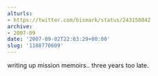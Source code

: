 ```yaml
---
alturls:
- https://twitter.com/bismark/status/243158842
archive:
- 2007-09
date: '2007-09-02T22:03:29+00:00'
slug: '1188770609'
---
```


writing up mission memoirs.. three years too late.

